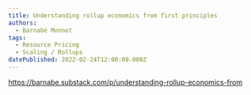 ```yaml
---
title: Understanding rollup economics from first principles
authors:
  - Barnabé Monnot
tags:
  - Resource Pricing
  - Scaling / Rollups
datePublished: 2022-02-24T12:00:00.000Z
---
```


<https://barnabe.substack.com/p/understanding-rollup-economics-from>
